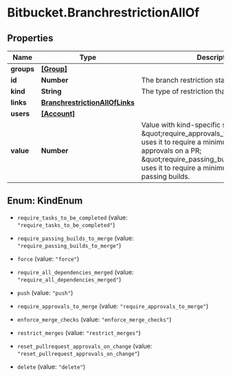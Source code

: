 # Bitbucket.BranchrestrictionAllOf

## Properties

Name | Type | Description | Notes
------------ | ------------- | ------------- | -------------
**groups** | [**[Group]**](Group.md) |  | [optional] 
**id** | **Number** | The branch restriction status&#39; id. | [optional] 
**kind** | **String** | The type of restriction that is being applied | [optional] 
**links** | [**BranchrestrictionAllOfLinks**](BranchrestrictionAllOfLinks.md) |  | [optional] 
**users** | [**[Account]**](Account.md) |  | [optional] 
**value** | **Number** | Value with kind-specific semantics: \&quot;require_approvals_to_merge\&quot; uses it to require a minimum number of approvals on a PR; \&quot;require_passing_builds_to_merge\&quot; uses it to require a minimum number of passing builds. | [optional] 



## Enum: KindEnum


* `require_tasks_to_be_completed` (value: `"require_tasks_to_be_completed"`)

* `require_passing_builds_to_merge` (value: `"require_passing_builds_to_merge"`)

* `force` (value: `"force"`)

* `require_all_dependencies_merged` (value: `"require_all_dependencies_merged"`)

* `push` (value: `"push"`)

* `require_approvals_to_merge` (value: `"require_approvals_to_merge"`)

* `enforce_merge_checks` (value: `"enforce_merge_checks"`)

* `restrict_merges` (value: `"restrict_merges"`)

* `reset_pullrequest_approvals_on_change` (value: `"reset_pullrequest_approvals_on_change"`)

* `delete` (value: `"delete"`)




